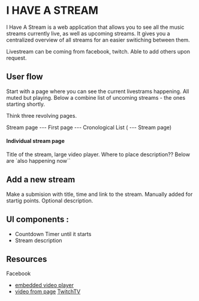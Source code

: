 # I HAVE A STREAM

I Have A Stream is a web application that allows you to see all the music streams currently live, as well as upcoming streams. It gives you a centralized overview of all streams for an easier switiching between them. 

Livestream can be coming from facebook, twitch. Able to add others upon request.

## User flow 

Start with a page where you can see the current livestrams happening. All muted but playing. 
Below a combine list of uncoming streams - the ones starting shortly.

Think three revolving pages. 


Stream page  ---   First page   ---    Cronological List (  ---   Stream page)

#### Individual stream page 

Title of the stream, large video player.
Where to place description??
Below are `also happening now``

## Add a new stream 

Make a submision with title, time and link to the stream. Manually added for startig points.
Optional description. 


## UI components : 

* Countdown Timer until it starts
* Stream description 



## Resources

Facebook 
* [embedded video player](https://developers.facebook.com/docs/plugins/embedded-video-player/)
* [video from page](https://developers.facebook.com/docs/graph-api/reference/page/videos/)
[TwitchTV](https://dev.twitch.tv/docs/embed/everything)
